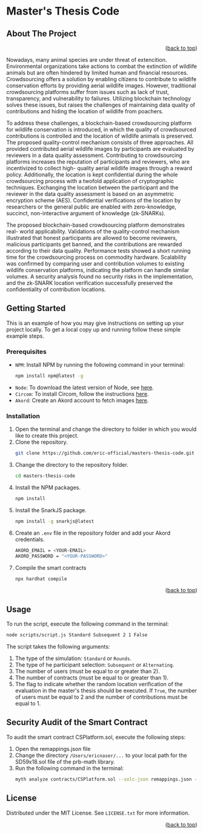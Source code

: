 <a id="readme-top"></a>



# Master's Thesis Code


<!-- ABOUT THE PROJECT -->
## About The Project

<p align="right">(<a href="#readme-top">back to top</a>)</p>

Nowadays, many animal species are under threat of extencition. Environmental
organizations take actions to combat the extinction of wildlife animals but are
often hindered by limited human and financial resources. Crowdsourcing offers
a solution by enabling citizens to contribute to wildlife conservation efforts by
providing aerial wildlife images. However, traditional crowdsourcing platforms
suffer from issues such as lack of trust, transparency, and vulnerability to failures.
Utilizing blockchain technology solves these issues, but raises the challenges
of maintaining data quality of contributions and hiding the location of wildlife
from poachers.  

To address these challenges, a blockchain-based crowdsourcing platform
for wildlife conservation is introduced, in which the quality of crowdsourced
contributions is controlled and the location of wildlife animals is preserved. The
proposed quality-control mechanism consists of three approaches. All provided
contributed aerial wildlife images by participants are evaluated by reviewers in a
data quality assessment. Contributing to crowdsourcing platforms increases the
reputation of participants and reviewers, who are incentivized to collect high-
quality aerial wildlife images through a reward policy. Additionally, the location
is kept confidential during the whole crowdsourcing process with a twofold
application of cryptographic techniques. Exchanging the location between the
participant and the reviewer in the data quality assessment is based on an
asymmetric encryption scheme (AES). Confidential verifications of the location
by researchers or the general public are enabled with zero-knowledge, succinct,
non-interactive argument of knowledge (zk-SNARKs).  

The proposed blockchain-based crowdsourcing platform demonstrates real-
world applicability. Validations of the quality-control mechanism illustrated
that honest participants are allowed to become reviewers, malicious participants
get banned, and the contributions are rewarded according to their data quality.
Performance tests showed a short running time for the crowdsourcing process
on commodity hardware. Scalability was confirmed by comparing user and
contribution volumes to existing wildlife conservation platforms, indicating the
platform can handle similar volumes. A security analysis found no security
risks in the implementation, and the zk-SNARK location verification successfully
preserved the confidentiality of contribution locations.


<!-- GETTING STARTED -->
## Getting Started

This is an example of how you may give instructions on setting up your project locally.
To get a local copy up and running follow these simple example steps.


### Prerequisites

* `NPM`: Install NPM by running the following command in your terminal:
  ```sh
  npm install npm@latest -g
  ```
* `Node`: To download the latest version of Node, see [here](https://nodejs.org/en/download/).
* `Circom`: To install Circom, follow the instructions [here](https://docs.circom.io/getting-started/installation).
* `Akord`: Create an Akord account to fetch images [here](https://akord.com).


### Installation

1. Open the terminal and change the directory to folder in which you would like to create this project.
2. Clone the repository.
   ```sh
   git clone https://github.com/eric-official/masters-thesis-code.git
   ```
3. Change the directory to the repository folder.
   ```sh
   cd masters-thesis-code
   ```
4. Install the NPM packages.
   ```sh
   npm install
   ```
5. Install the SnarkJS package.
   ```sh
   npm install -g snarkjs@latest
   ```
6. Create an `.env` file in the repository folder and add your Akord credentials.
   ```sh
   AKORD_EMAIL = <YOUR-EMAIL>
   AKORD_PASSWORD = "<YOUR-PASSWORD>"
   ```
7. Compile the smart contracts
    ```sh
    npx hardhat compile
    ```

<p align="right">(<a href="#readme-top">back to top</a>)</p>

## Usage

To run the script, execute the following command in the terminal:
```sh
node scripts/script.js Standard Subsequent 2 1 False
```

The script takes the following arguments:
1. The type of the simulation: `Standard` or `Rounds`.
2. The type of he participant selection: `Subsequent` or `Alternating`.
3. The number of users (must be equal to or greater than 2).
4. The number of contracts (must be equal to or greater than 1).
5. The flag to indicate whether the random location verification of the evaluation in the master's thesis should be executed. If `True`, the number of users must be equal to 2 and the number of contributions must be equal to 1.


## Security Audit of the Smart Contract

To audit the smart contract CSPlatform.sol, execute the following steps:

1. Open the remappings.json file
2. Change the directory `/Users/ericnaser/...` to your local path for the SD59x18.sol file of the prb-math library.
3. Run the following command in the terminal:
    ```sh
    myth analyze contracts/CSPlatform.sol --solc-json remappings.json --max-depth 20
    ```

<!-- LICENSE -->
## License

Distributed under the MIT License. See `LICENSE.txt` for more information.

<p align="right">(<a href="#readme-top">back to top</a>)</p>


